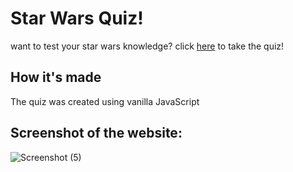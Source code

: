 # Star Wars Quiz!
want to test your star wars knowledge? click [here](https://michaelheinhold.github.io/starwars-quiz/) to take the quiz!

## How it's made
The quiz was created using vanilla JavaScript

## Screenshot of the website:
![Screenshot (5)](./assets/images/Screenshot (5))
